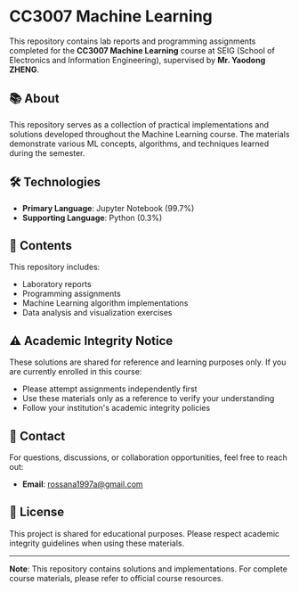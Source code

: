 # CC3007 Machine Learning

This repository contains lab reports and programming assignments completed for the **CC3007 Machine Learning** course at SEIG (School of Electronics and Information Engineering), supervised by **Mr. Yaodong ZHENG**.

## 📚 About

This repository serves as a collection of practical implementations and solutions developed throughout the Machine Learning course. The materials demonstrate various ML concepts, algorithms, and techniques learned during the semester.

## 🛠️ Technologies

- **Primary Language**: Jupyter Notebook (99.7%)
- **Supporting Language**: Python (0.3%)

## 📝 Contents

This repository includes:
- Laboratory reports
- Programming assignments
- Machine Learning algorithm implementations
- Data analysis and visualization exercises

## ⚠️ Academic Integrity Notice

These solutions are shared for reference and learning purposes only. If you are currently enrolled in this course:
- Please attempt assignments independently first
- Use these materials only as a reference to verify your understanding
- Follow your institution's academic integrity policies

## 📧 Contact

For questions, discussions, or collaboration opportunities, feel free to reach out:
- **Email**: rossana1997a@gmail.com

## 📄 License

This project is shared for educational purposes. Please respect academic integrity guidelines when using these materials.

---

**Note**: This repository contains solutions and implementations. For complete course materials, please refer to official course resources.
